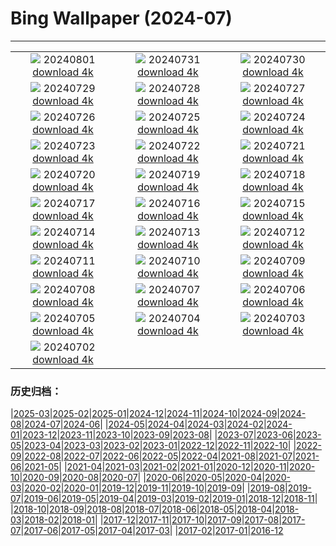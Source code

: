 # Bing Wallpaper (2024-07)
**************
| | | |
| :----: | :----: | :----: |
| ![](https://www.bing.com/th?id=OHR.KaptaiLake_EN-GB8876933727_1920x1080.jpg) 20240801 [download 4k](https://www.bing.com/th?id=OHR.KaptaiLake_EN-GB8876933727_UHD.jpg) | ![](https://www.bing.com/th?id=OHR.HoodoosBryce_EN-GB8943105802_1920x1080.jpg) 20240731 [download 4k](https://www.bing.com/th?id=OHR.HoodoosBryce_EN-GB8943105802_UHD.jpg) | ![](https://www.bing.com/th?id=OHR.ImpalaOxpecker_EN-GB9009594859_1920x1080.jpg) 20240730 [download 4k](https://www.bing.com/th?id=OHR.ImpalaOxpecker_EN-GB9009594859_UHD.jpg) |
| ![](https://www.bing.com/th?id=OHR.CorbettTigers_EN-GB2931140045_1920x1080.jpg) 20240729 [download 4k](https://www.bing.com/th?id=OHR.CorbettTigers_EN-GB2931140045_UHD.jpg) | ![](https://www.bing.com/th?id=OHR.BeachHutsSweden_EN-GB2231886770_1920x1080.jpg) 20240728 [download 4k](https://www.bing.com/th?id=OHR.BeachHutsSweden_EN-GB2231886770_UHD.jpg) | ![](https://www.bing.com/th?id=OHR.CowesWeek2024_EN-GB1203003767_1920x1080.jpg) 20240727 [download 4k](https://www.bing.com/th?id=OHR.CowesWeek2024_EN-GB1203003767_UHD.jpg) |
| ![](https://www.bing.com/th?id=OHR.PontNeuf_EN-GB0058066250_1920x1080.jpg) 20240726 [download 4k](https://www.bing.com/th?id=OHR.PontNeuf_EN-GB0058066250_UHD.jpg) | ![](https://www.bing.com/th?id=OHR.SmokyMountainTrail_EN-GB9959939764_1920x1080.jpg) 20240725 [download 4k](https://www.bing.com/th?id=OHR.SmokyMountainTrail_EN-GB9959939764_UHD.jpg) | ![](https://www.bing.com/th?id=OHR.SheepCousins_EN-GB9631410299_1920x1080.jpg) 20240724 [download 4k](https://www.bing.com/th?id=OHR.SheepCousins_EN-GB9631410299_UHD.jpg) |
| ![](https://www.bing.com/th?id=OHR.MethoniCastle_EN-GB9389537440_1920x1080.jpg) 20240723 [download 4k](https://www.bing.com/th?id=OHR.MethoniCastle_EN-GB9389537440_UHD.jpg) | ![](https://www.bing.com/th?id=OHR.BuckinghamOpening2024_EN-GB9070142687_1920x1080.jpg) 20240722 [download 4k](https://www.bing.com/th?id=OHR.BuckinghamOpening2024_EN-GB9070142687_UHD.jpg) | ![](https://www.bing.com/th?id=OHR.ZanzibarBoats_EN-GB8434940826_1920x1080.jpg) 20240721 [download 4k](https://www.bing.com/th?id=OHR.ZanzibarBoats_EN-GB8434940826_UHD.jpg) |
| ![](https://www.bing.com/th?id=OHR.MineralMoon_EN-GB7656393830_1920x1080.jpg) 20240720 [download 4k](https://www.bing.com/th?id=OHR.MineralMoon_EN-GB7656393830_UHD.jpg) | ![](https://www.bing.com/th?id=OHR.YoungJaguar_EN-GB7435202533_1920x1080.jpg) 20240719 [download 4k](https://www.bing.com/th?id=OHR.YoungJaguar_EN-GB7435202533_UHD.jpg) | ![](https://www.bing.com/th?id=OHR.MayotteCoral_EN-GB7192983287_1920x1080.jpg) 20240718 [download 4k](https://www.bing.com/th?id=OHR.MayotteCoral_EN-GB7192983287_UHD.jpg) |
| ![](https://www.bing.com/th?id=OHR.MedievalRothenburg_EN-GB0016545589_1920x1080.jpg) 20240717 [download 4k](https://www.bing.com/th?id=OHR.MedievalRothenburg_EN-GB0016545589_UHD.jpg) | ![](https://www.bing.com/th?id=OHR.AncientOrkney_EN-GB6273973665_1920x1080.jpg) 20240716 [download 4k](https://www.bing.com/th?id=OHR.AncientOrkney_EN-GB6273973665_UHD.jpg) | ![](https://www.bing.com/th?id=OHR.TateishiPark_EN-GB5935394849_1920x1080.jpg) 20240715 [download 4k](https://www.bing.com/th?id=OHR.TateishiPark_EN-GB5935394849_UHD.jpg) |
| ![](https://www.bing.com/th?id=OHR.OwlSiblings_EN-GB5626247823_1920x1080.jpg) 20240714 [download 4k](https://www.bing.com/th?id=OHR.OwlSiblings_EN-GB5626247823_UHD.jpg) | ![](https://www.bing.com/th?id=OHR.CappadociaRocks_EN-GB3775326662_1920x1080.jpg) 20240713 [download 4k](https://www.bing.com/th?id=OHR.CappadociaRocks_EN-GB3775326662_UHD.jpg) | ![](https://www.bing.com/th?id=OHR.RainierWildflowers_EN-GB3567513605_1920x1080.jpg) 20240712 [download 4k](https://www.bing.com/th?id=OHR.RainierWildflowers_EN-GB3567513605_UHD.jpg) |
| ![](https://www.bing.com/th?id=OHR.GangiSicily_EN-GB7955016578_1920x1080.jpg) 20240711 [download 4k](https://www.bing.com/th?id=OHR.GangiSicily_EN-GB7955016578_UHD.jpg) | ![](https://www.bing.com/th?id=OHR.CollaredAracari_EN-GB7730593943_1920x1080.jpg) 20240710 [download 4k](https://www.bing.com/th?id=OHR.CollaredAracari_EN-GB7730593943_UHD.jpg) | ![](https://www.bing.com/th?id=OHR.TalampayaNP_EN-GB7448714861_1920x1080.jpg) 20240709 [download 4k](https://www.bing.com/th?id=OHR.TalampayaNP_EN-GB7448714861_UHD.jpg) |
| ![](https://www.bing.com/th?id=OHR.NorwayBlueberries_EN-GB7208908364_1920x1080.jpg) 20240708 [download 4k](https://www.bing.com/th?id=OHR.NorwayBlueberries_EN-GB7208908364_UHD.jpg) | ![](https://www.bing.com/th?id=OHR.YenBaiTerraces_EN-GB7013329996_1920x1080.jpg) 20240707 [download 4k](https://www.bing.com/th?id=OHR.YenBaiTerraces_EN-GB7013329996_UHD.jpg) | ![](https://www.bing.com/th?id=OHR.ConwyRiver_EN-GB6240387587_1920x1080.jpg) 20240706 [download 4k](https://www.bing.com/th?id=OHR.ConwyRiver_EN-GB6240387587_UHD.jpg) |
| ![](https://www.bing.com/th?id=OHR.NoahBeach_EN-GB6003580040_1920x1080.jpg) 20240705 [download 4k](https://www.bing.com/th?id=OHR.NoahBeach_EN-GB6003580040_UHD.jpg) | ![](https://www.bing.com/th?id=OHR.ItalicaRuins_EN-GB5712011823_1920x1080.jpg) 20240704 [download 4k](https://www.bing.com/th?id=OHR.ItalicaRuins_EN-GB5712011823_UHD.jpg) | ![](https://www.bing.com/th?id=OHR.MeerkatManor_EN-GB5476220606_1920x1080.jpg) 20240703 [download 4k](https://www.bing.com/th?id=OHR.MeerkatManor_EN-GB5476220606_UHD.jpg) |
| ![](https://www.bing.com/th?id=OHR.HamptonFestival2024_EN-GB4619911099_1920x1080.jpg) 20240702 [download 4k](https://www.bing.com/th?id=OHR.HamptonFestival2024_EN-GB4619911099_UHD.jpg) |  |  |

### 历史归档：

|[2025-03](2025-03/2025-03.md)|[2025-02](2025-02/2025-02.md)|[2025-01](2025-01/2025-01.md)|[2024-12](2024-12/2024-12.md)|[2024-11](2024-11/2024-11.md)|[2024-10](2024-10/2024-10.md)|[2024-09](2024-09/2024-09.md)|[2024-08](2024-08/2024-08.md)|[2024-07](2024-07/2024-07.md)|[2024-06](2024-06/2024-06.md)|
|[2024-05](2024-05/2024-05.md)|[2024-04](2024-04/2024-04.md)|[2024-03](2024-03/2024-03.md)|[2024-02](2024-02/2024-02.md)|[2024-01](2024-01/2024-01.md)|[2023-12](2023-12/2023-12.md)|[2023-11](2023-11/2023-11.md)|[2023-10](2023-10/2023-10.md)|[2023-09](2023-09/2023-09.md)|[2023-08](2023-08/2023-08.md)|
|[2023-07](2023-07/2023-07.md)|[2023-06](2023-06/2023-06.md)|[2023-05](2023-05/2023-05.md)|[2023-04](2023-04/2023-04.md)|[2023-03](2023-03/2023-03.md)|[2023-02](2023-02/2023-02.md)|[2023-01](2023-01/2023-01.md)|[2022-12](2022-12/2022-12.md)|[2022-11](2022-11/2022-11.md)|[2022-10](2022-10/2022-10.md)|
|[2022-09](2022-09/2022-09.md)|[2022-08](2022-08/2022-08.md)|[2022-07](2022-07/2022-07.md)|[2022-06](2022-06/2022-06.md)|[2022-05](2022-05/2022-05.md)|[2022-04](2022-04/2022-04.md)|[2021-08](2021-08/2021-08.md)|[2021-07](2021-07/2021-07.md)|[2021-06](2021-06/2021-06.md)|[2021-05](2021-05/2021-05.md)|
|[2021-04](2021-04/2021-04.md)|[2021-03](2021-03/2021-03.md)|[2021-02](2021-02/2021-02.md)|[2021-01](2021-01/2021-01.md)|[2020-12](2020-12/2020-12.md)|[2020-11](2020-11/2020-11.md)|[2020-10](2020-10/2020-10.md)|[2020-09](2020-09/2020-09.md)|[2020-08](2020-08/2020-08.md)|[2020-07](2020-07/2020-07.md)|
|[2020-06](2020-06/2020-06.md)|[2020-05](2020-05/2020-05.md)|[2020-04](2020-04/2020-04.md)|[2020-03](2020-03/2020-03.md)|[2020-02](2020-02/2020-02.md)|[2020-01](2020-01/2020-01.md)|[2019-12](2019-12/2019-12.md)|[2019-11](2019-11/2019-11.md)|[2019-10](2019-10/2019-10.md)|[2019-09](2019-09/2019-09.md)|
|[2019-08](2019-08/2019-08.md)|[2019-07](2019-07/2019-07.md)|[2019-06](2019-06/2019-06.md)|[2019-05](2019-05/2019-05.md)|[2019-04](2019-04/2019-04.md)|[2019-03](2019-03/2019-03.md)|[2019-02](2019-02/2019-02.md)|[2019-01](2019-01/2019-01.md)|[2018-12](2018-12/2018-12.md)|[2018-11](2018-11/2018-11.md)|
|[2018-10](2018-10/2018-10.md)|[2018-09](2018-09/2018-09.md)|[2018-08](2018-08/2018-08.md)|[2018-07](2018-07/2018-07.md)|[2018-06](2018-06/2018-06.md)|[2018-05](2018-05/2018-05.md)|[2018-04](2018-04/2018-04.md)|[2018-03](2018-03/2018-03.md)|[2018-02](2018-02/2018-02.md)|[2018-01](2018-01/2018-01.md)|
|[2017-12](2017-12/2017-12.md)|[2017-11](2017-11/2017-11.md)|[2017-10](2017-10/2017-10.md)|[2017-09](2017-09/2017-09.md)|[2017-08](2017-08/2017-08.md)|[2017-07](2017-07/2017-07.md)|[2017-06](2017-06/2017-06.md)|[2017-05](2017-05/2017-05.md)|[2017-04](2017-04/2017-04.md)|[2017-03](2017-03/2017-03.md)|
|[2017-02](2017-02/2017-02.md)|[2017-01](2017-01/2017-01.md)|[2016-12](2016-12/2016-12.md)